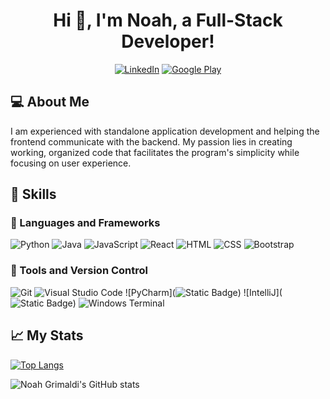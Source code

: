 <h1 align="center">Hi 👋, I'm Noah, a Full-Stack Developer!</h1>

<p align="center">
  <a href="https://www.linkedin.com/in/noah-grimaldi/"><img src="https://img.shields.io/badge/Noah%20Grimaldi-blue?logo=linkedin" alt="LinkedIn"></a>
  <a href="https://play.google.com/store/apps/developer?id=Noah+Grimaldi"><img src="![Static Badge](https://img.shields.io/badge/Noah%20Grimaldi-black?logo=googleplay&logoColor=%233bccff)
" alt="Google Play"></a>
</p>

## 💻 About Me

I am experienced with standalone application development and helping the frontend communicate with the backend. My passion lies in creating working, organized code that facilitates the program's simplicity while focusing on user experience.

## 🎇 Skills

### 📂 Languages and Frameworks

![Python](https://img.shields.io/badge/-Python-black?style=flat-square&logo=python)
![Java](https://img.shields.io/badge/Java-black?logo=oracle&logoColor=orange)
![JavaScript](https://img.shields.io/badge/-JavaScript-black?style=flat-square&logo=javascript)
![React](https://img.shields.io/badge/-React-black?style=flat-square&logo=react)
![HTML](https://img.shields.io/badge/-HTML5-black?style=flat-square&logo=html5)
![CSS](https://img.shields.io/badge/-CSS3-1572B6?style=flat-square&logo=css3)
![Bootstrap](https://img.shields.io/badge/-Bootstrap-white?style=flat-square&logo=bootstrap)

### 🔨 Tools and Version Control

![Git](https://img.shields.io/badge/-Git-black?style=flat-square&logo=git)
![Visual Studio Code](https://img.shields.io/badge/-Visual_Studio_Code-007ACC?style=flat-square&logo=visual-studio-code)
![PyCharm](![Static Badge](https://img.shields.io/badge/PyCharm-white?logo=pycharm&logoColor=black))
![IntelliJ](![Static Badge](https://img.shields.io/badge/IntelliJ-white?logo=intellijidea&logoColor=black))
![Windows Terminal](https://img.shields.io/badge/Windows%20Terminal-black?logo=windowsterminal)

## 📈 My Stats

[![Top Langs](https://github-readme-stats.vercel.app/api/top-langs/?username=noah-grimaldi&layout=compact)](https://github.com/anuraghazra/github-readme-stats)

![Noah Grimaldi's GitHub stats](https://github-readme-stats.vercel.app/api?username=noah-grimaldi&show_icons=true&theme=radical)

